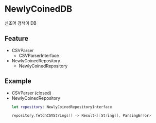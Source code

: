 # NewlyCoinedDB

신조어 검색이 DB

## Feature
- CSVParser
  - CSVParserInterface
- NewlyCoinedRepository
  - NewlyCoinedRepository

## Example
- CSVParser (closed)
- NewlyCoinedRepository
  ```swift
  let repository: NewlyCoinedRepositoryInterface
  
  repository.fetchCSVStrings() -> Result<[[String]], ParsingError>
  ```


